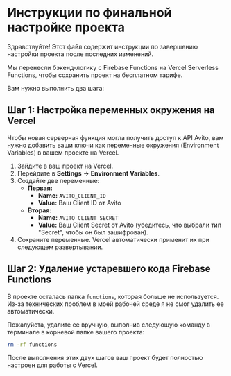 # Инструкции по финальной настройке проекта

Здравствуйте! Этот файл содержит инструкции по завершению настройки проекта после последних изменений.

Мы перенесли бэкенд-логику с Firebase Functions на Vercel Serverless Functions, чтобы сохранить проект на бесплатном тарифе.

Вам нужно выполнить два шага:

## Шаг 1: Настройка переменных окружения на Vercel

Чтобы новая серверная функция могла получить доступ к API Avito, вам нужно добавить ваши ключи как переменные окружения (Environment Variables) в вашем проекте на Vercel.

1.  Зайдите в ваш проект на Vercel.
2.  Перейдите в **Settings** -> **Environment Variables**.
3.  Создайте две переменные:
    *   **Первая:**
        *   **Name:** `AVITO_CLIENT_ID`
        *   **Value:** Ваш Client ID от Avito
    *   **Вторая:**
        *   **Name:** `AVITO_CLIENT_SECRET`
        *   **Value:** Ваш Client Secret от Avito (убедитесь, что выбрали тип "Secret", чтобы он был зашифрован).
4.  Сохраните переменные. Vercel автоматически применит их при следующем развертывании.

## Шаг 2: Удаление устаревшего кода Firebase Functions

В проекте осталась папка `functions`, которая больше не используется. Из-за технических проблем в моей рабочей среде я не смог удалить ее автоматически.

Пожалуйста, удалите ее вручную, выполнив следующую команду в терминале в корневой папке вашего проекта:

```bash
rm -rf functions
```

После выполнения этих двух шагов ваш проект будет полностью настроен для работы с Vercel.
